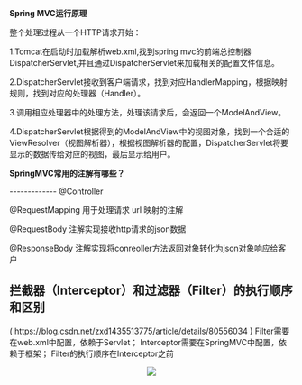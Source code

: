 **Spring MVC运行原理**

整个处理过程从一个HTTP请求开始：

1.Tomcat在启动时加载解析web.xml,找到spring mvc的前端总控制器DispatcherServlet,并且通过DispatcherServlet来加载相关的配置文件信息。

2.DispatcherServlet接收到客户端请求，找到对应HandlerMapping，根据映射规则，找到对应的处理器（Handler）。

3.调用相应处理器中的处理方法，处理该请求后，会返回一个ModelAndView。

4.DispatcherServlet根据得到的ModelAndView中的视图对象，找到一个合适的ViewResolver（视图解析器），根据视图解析器的配置，DispatcherServlet将要显示的数据传给对应的视图，最后显示给用户。

  **SpringMVC常用的注解有哪些？** 

------------- @Controller

 @RequestMapping            用于处理请求 url 映射的注解 

 @RequestBody                  注解实现接收http请求的json数据 

 @ResponseBody  			 注解实现将conreoller方法返回对象转化为json对象响应给客户 

## 拦截器（Interceptor）和过滤器（Filter）的执行顺序和区别
( https://blog.csdn.net/zxd1435513775/article/details/80556034 )
Filter需要在web.xml中配置，依赖于Servlet；
Interceptor需要在SpringMVC中配置，依赖于框架；
Filter的执行顺序在Interceptor之前 

<div align="center"><img  src="pics/FilterAndInterceptor.png"></img></div>